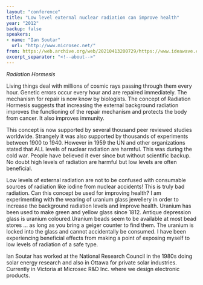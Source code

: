 ```yaml
---
layout: "conference"
title: "Low level external nuclear radiation can improve health"
year: "2012"
backup: false
speakers:
- name: "Ian Soutar"
  url: "http://www.microsec.net/"
from: https://web.archive.org/web/20210413200729/https://www.ideawave.ca/2012-conference/low-level-external-nuclear-radiation-can-improve-health
excerpt_separator: "<!--about-->"
---
```


*Radiation Hormesis*

Living things deal with millions of cosmic rays passing through them every
hour. Genetic errors occur every hour and are repaired immediately. The
mechanism for repair is now know by biologists. The concept of Radiation
Hormesis suggests that increasing the external background radiation improves
the functioning of the repair mechanism and protects the body from cancer. It
also improves immunity.

This concept is now supported by several thousand peer reviewed studies
worldwide. Strangely it was also supported by thousands of experiments between
1900 to 1940. However in 1959 the UN and other organizations stated that ALL
levels of nuclear radiation are harmful. This was during the cold war. People
have believed it ever since but without scientific backup. No doubt high
levels of radiation are harmful but low levels are often beneficial.

Low levels of external radiation are not to be confused with consumable
sources of radiation like iodine from nuclear accidents! This is truly bad
radiation. Can this concept be used for improving health? I am experimenting
with the wearing of uranium glass jewellery in order to increase the
background radiation levels and improve health. Uranium has been used to make
green and yellow glass since 1812. Antique depression glass is uranium
coloured.Uranium beads seem to be available at most bead stores &#8230; as long as
you bring a geiger counter to find them. The uranium is locked into the glass
and cannot accidentally be consumed. I have been experiencing beneficial
effects from making a point of exposing myself to low levels of radiation of a
safe type.

<!--about-->

Ian Soutar has worked at the National Research Council in the 1980s
doing solar energy research and also in Ottawa for private solar
industries. Currently in Victoria at Microsec R&D Inc. where we design
electronic products.
